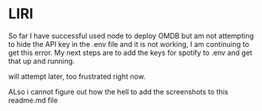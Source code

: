 # LIRI

So far I have successful used node to deploy OMDB but am not attempting to hide the API key in the .env file and it is not working, I am continuing to get this error. My next steps are to add the keys for spotify to .env and get that up and running. 

will attempt later, too frustrated right now.


ALso i cannot figure out how the hell to add the screenshots to this readme.md file

